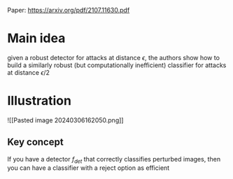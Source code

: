 Paper: https://arxiv.org/pdf/2107.11630.pdf

# Main idea
given a robust detector for attacks at distance $\epsilon$, the authors show how to build a similarly robust (but computationally inefficient) classifier for attacks at distance $\epsilon/2$ 

# Illustration
![[Pasted image 20240306162050.png]]

## Key concept
If you have a detector $f_{det}$ that correctly classifies perturbed images, then you can have a classifier with a reject option as efficient